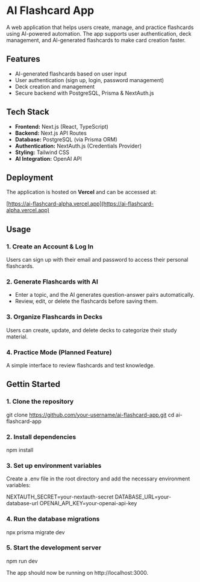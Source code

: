 # AI Flashcard App

A web application that helps users create, manage, and practice flashcards using AI-powered automation. The app supports user authentication, deck management, and AI-generated flashcards to make card creation faster.

## Features

- AI-generated flashcards based on user input
- User authentication (sign up, login, password management)
- Deck creation and management
- Secure backend with PostgreSQL, Prisma & NextAuth.js

## Tech Stack

- **Frontend:** Next.js (React, TypeScript)
- **Backend:** Next.js API Routes
- **Database:** PostgreSQL (via Prisma ORM)
- **Authentication:** NextAuth.js (Credentials Provider)
- **Styling:** Tailwind CSS
- **AI Integration:** OpenAI API

## Deployment  

The application is hosted on **Vercel** and can be accessed at:  

[https://ai-flashcard-alpha.vercel.app](https://ai-flashcard-alpha.vercel.app)

## Usage

### 1. Create an Account & Log In
Users can sign up with their email and password to access their personal flashcards.

### 2. Generate Flashcards with AI
- Enter a topic, and the AI generates question-answer pairs automatically.
- Review, edit, or delete the flashcards before saving them.

### 3. Organize Flashcards in Decks
Users can create, update, and delete decks to categorize their study material.

### 4. Practice Mode (Planned Feature)
A simple interface to review flashcards and test knowledge.

## Gettin Started

### 1. Clone the repository

git clone https://github.com/your-username/ai-flashcard-app.git
cd ai-flashcard-app

### 2. Install dependencies

npm install

### 3. Set up environment variables

Create a .env file in the root directory and add the necessary environment variables:

NEXTAUTH_SECRET=your-nextauth-secret
DATABASE_URL=your-database-url
OPENAI_API_KEY=your-openai-api-key

### 4. Run the database migrations

npx prisma migrate dev

### 5. Start the development server

npm run dev

The app should now be running on http://localhost:3000.

